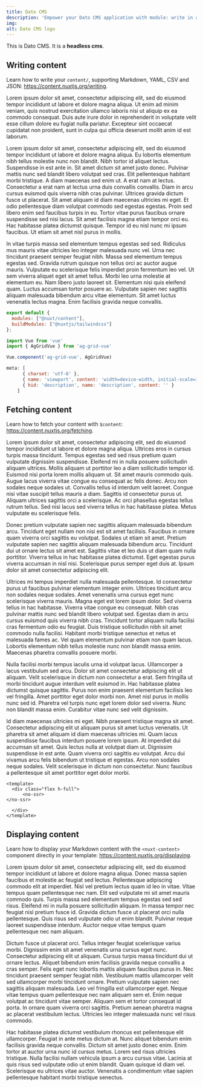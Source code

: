 ```yaml
---
title: Dato CMS
description: 'Empower your Dato CMS application with module: write in a content/ directory and fetch your Markdown, JSON, YAML and CSV files through a MongoDB like API, acting as a Git-based Headless CMS.'
img: 
alt: Dato CMS logo
---
```


This is Dato CMS. It is a **headless cms**.

## Writing content

Learn how to write your `content/`, supporting Markdown, YAML, CSV and JSON: https://content.nuxtjs.org/writing.

Lorem ipsum dolor sit amet, consectetur adipiscing elit, sed do eiusmod tempor incididunt ut labore et dolore magna aliqua. Ut enim ad minim veniam, quis nostrud exercitation ullamco laboris nisi ut aliquip ex ea commodo consequat. Duis aute irure dolor in reprehenderit in voluptate velit esse cillum dolore eu fugiat nulla pariatur. Excepteur sint occaecat cupidatat non proident, sunt in culpa qui officia deserunt mollit anim id est laborum.

Lorem ipsum dolor sit amet, consectetur adipiscing elit, sed do eiusmod tempor incididunt ut labore et dolore magna aliqua. Eu lobortis elementum nibh tellus molestie nunc non blandit. Nibh tortor id aliquet lectus. Suspendisse in est ante in. Sit amet dictum sit amet justo donec. Pulvinar mattis nunc sed blandit libero volutpat sed cras. Elit pellentesque habitant morbi tristique. A diam maecenas sed enim ut. A erat nam at lectus. Consectetur a erat nam at lectus urna duis convallis convallis. Diam in arcu cursus euismod quis viverra nibh cras pulvinar. Ultrices gravida dictum fusce ut placerat. Sit amet aliquam id diam maecenas ultricies mi eget. Et odio pellentesque diam volutpat commodo sed egestas egestas. Proin sed libero enim sed faucibus turpis in eu. Tortor vitae purus faucibus ornare suspendisse sed nisi lacus. Sit amet facilisis magna etiam tempor orci eu. Hac habitasse platea dictumst quisque. Tempor id eu nisl nunc mi ipsum faucibus. Ut etiam sit amet nisl purus in mollis.

In vitae turpis massa sed elementum tempus egestas sed sed. Ridiculus mus mauris vitae ultricies leo integer malesuada nunc vel. Urna nec tincidunt praesent semper feugiat nibh. Massa sed elementum tempus egestas sed. Gravida rutrum quisque non tellus orci ac auctor augue mauris. Vulputate eu scelerisque felis imperdiet proin fermentum leo vel. Ut sem viverra aliquet eget sit amet tellus. Morbi leo urna molestie at elementum eu. Nam libero justo laoreet sit. Elementum nisi quis eleifend quam. Luctus accumsan tortor posuere ac. Vulputate sapien nec sagittis aliquam malesuada bibendum arcu vitae elementum. Sit amet luctus venenatis lectus magna. Enim facilisis gravida neque convallis.


```javascript
export default {
  modules: ["@nuxt/content"],
  buildModules: ["@nuxtjs/tailwindcss"]
};

import Vue from 'vue'
import { AgGridVue } from 'ag-grid-vue'

Vue.component('ag-grid-vue', AgGridVue)

meta: [
      { charset: 'utf-8' },
      { name: 'viewport', content: 'width=device-width, initial-scale=1' },
      { hid: 'description', name: 'description', content: '' }
    ]
```

## Fetching content

Learn how to fetch your content with `$content`: https://content.nuxtjs.org/fetching.

Lorem ipsum dolor sit amet, consectetur adipiscing elit, sed do eiusmod tempor incididunt ut labore et dolore magna aliqua. Ultrices eros in cursus turpis massa tincidunt. Tempus egestas sed sed risus pretium quam vulputate dignissim suspendisse. Eleifend mi in nulla posuere sollicitudin aliquam ultrices. Mollis aliquam ut porttitor leo a diam sollicitudin tempor id. Euismod nisi porta lorem mollis aliquam ut. Sit amet mauris commodo quis. Augue lacus viverra vitae congue eu consequat ac felis donec. Arcu non sodales neque sodales ut. Convallis tellus id interdum velit laoreet. Congue nisi vitae suscipit tellus mauris a diam. Sagittis id consectetur purus ut. Aliquam ultrices sagittis orci a scelerisque. Ac orci phasellus egestas tellus rutrum tellus. Sed nisi lacus sed viverra tellus in hac habitasse platea. Metus vulputate eu scelerisque felis.

Donec pretium vulputate sapien nec sagittis aliquam malesuada bibendum arcu. Tincidunt eget nullam non nisi est sit amet facilisis. Faucibus in ornare quam viverra orci sagittis eu volutpat. Sodales ut etiam sit amet. Pretium vulputate sapien nec sagittis aliquam malesuada bibendum arcu. Tincidunt dui ut ornare lectus sit amet est. Sagittis vitae et leo duis ut diam quam nulla porttitor. Viverra tellus in hac habitasse platea dictumst. Eget egestas purus viverra accumsan in nisl nisi. Scelerisque purus semper eget duis at. Ipsum dolor sit amet consectetur adipiscing elit.

Ultrices mi tempus imperdiet nulla malesuada pellentesque. Id consectetur purus ut faucibus pulvinar elementum integer enim. Ultrices tincidunt arcu non sodales neque sodales. Amet venenatis urna cursus eget nunc scelerisque viverra mauris. Magna eget est lorem ipsum dolor. Sed viverra tellus in hac habitasse. Viverra vitae congue eu consequat. Nibh cras pulvinar mattis nunc sed blandit libero volutpat sed. Egestas diam in arcu cursus euismod quis viverra nibh cras. Tincidunt tortor aliquam nulla facilisi cras fermentum odio eu feugiat. Duis tristique sollicitudin nibh sit amet commodo nulla facilisi. Habitant morbi tristique senectus et netus et malesuada fames ac. Vel quam elementum pulvinar etiam non quam lacus. Lobortis elementum nibh tellus molestie nunc non blandit massa enim. Maecenas pharetra convallis posuere morbi.

Nulla facilisi morbi tempus iaculis urna id volutpat lacus. Ullamcorper a lacus vestibulum sed arcu. Dolor sit amet consectetur adipiscing elit ut aliquam. Velit scelerisque in dictum non consectetur a erat. Sem fringilla ut morbi tincidunt augue interdum velit euismod in. Hac habitasse platea dictumst quisque sagittis. Purus non enim praesent elementum facilisis leo vel fringilla. Amet porttitor eget dolor morbi non. Amet nisl purus in mollis nunc sed id. Pharetra vel turpis nunc eget lorem dolor sed viverra. Nunc non blandit massa enim. Curabitur vitae nunc sed velit dignissim.

Id diam maecenas ultricies mi eget. Nibh praesent tristique magna sit amet. Consectetur adipiscing elit ut aliquam purus sit amet luctus venenatis. Ut pharetra sit amet aliquam id diam maecenas ultricies mi. Quam lacus suspendisse faucibus interdum posuere lorem ipsum. At imperdiet dui accumsan sit amet. Quis lectus nulla at volutpat diam ut. Dignissim suspendisse in est ante. Quam viverra orci sagittis eu volutpat. Arcu dui vivamus arcu felis bibendum ut tristique et egestas. Arcu non sodales neque sodales. Velit scelerisque in dictum non consectetur. Nunc faucibus a pellentesque sit amet porttitor eget dolor morbi.

```
<template>
  <div class="flex h-full">
      <no-ssr>
</no-ssr>

  </div>
</template>
```

## Displaying content

Learn how to display your Markdown content with the `<nuxt-content>` component directly in your template: https://content.nuxtjs.org/displaying.

Lorem ipsum dolor sit amet, consectetur adipiscing elit, sed do eiusmod tempor incididunt ut labore et dolore magna aliqua. Donec massa sapien faucibus et molestie ac feugiat sed lectus. Pellentesque adipiscing commodo elit at imperdiet. Nisl vel pretium lectus quam id leo in vitae. Vitae tempus quam pellentesque nec nam. Elit sed vulputate mi sit amet mauris commodo quis. Turpis massa sed elementum tempus egestas sed sed risus. Eleifend mi in nulla posuere sollicitudin aliquam. In massa tempor nec feugiat nisl pretium fusce id. Gravida dictum fusce ut placerat orci nulla pellentesque. Quis risus sed vulputate odio ut enim blandit. Pulvinar neque laoreet suspendisse interdum. Auctor neque vitae tempus quam pellentesque nec nam aliquam.

Dictum fusce ut placerat orci. Tellus integer feugiat scelerisque varius morbi. Dignissim enim sit amet venenatis urna cursus eget nunc. Consectetur adipiscing elit ut aliquam. Cursus turpis massa tincidunt dui ut ornare lectus. Aliquet bibendum enim facilisis gravida neque convallis a cras semper. Felis eget nunc lobortis mattis aliquam faucibus purus in. Nec tincidunt praesent semper feugiat nibh. Vestibulum mattis ullamcorper velit sed ullamcorper morbi tincidunt ornare. Pretium vulputate sapien nec sagittis aliquam malesuada. Leo vel fringilla est ullamcorper eget. Neque vitae tempus quam pellentesque nec nam aliquam sem et. Enim neque volutpat ac tincidunt vitae semper. Aliquam sem et tortor consequat id porta. In ornare quam viverra orci sagittis. Pretium aenean pharetra magna ac placerat vestibulum lectus. Ultricies leo integer malesuada nunc vel risus commodo.

Hac habitasse platea dictumst vestibulum rhoncus est pellentesque elit ullamcorper. Feugiat in ante metus dictum at. Nunc aliquet bibendum enim facilisis gravida neque convallis. Dictum sit amet justo donec enim. Enim tortor at auctor urna nunc id cursus metus. Lorem sed risus ultricies tristique. Nulla facilisi nullam vehicula ipsum a arcu cursus vitae. Lacinia at quis risus sed vulputate odio ut enim blandit. Quam quisque id diam vel. Scelerisque eu ultrices vitae auctor. Venenatis a condimentum vitae sapien pellentesque habitant morbi tristique senectus.